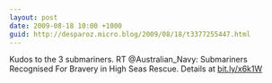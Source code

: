 ```yaml
---
layout: post
date: 2009-08-18 10:00 +1000
guid: http://desparoz.micro.blog/2009/08/18/t3377255447.html
---
```

Kudos to the 3 submariners. RT @Australian_Navy: Submariners Recognised For Bravery in High Seas Rescue. Details at [bit.ly/x6k1W](http://bit.ly/x6k1W)
